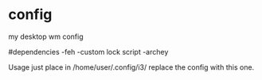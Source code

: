 # config
my desktop wm config

#dependencies
  -feh
  -custom lock script
  -archey
  
Usage
  just place in /home/user/.config/i3/ replace the config with this one.
